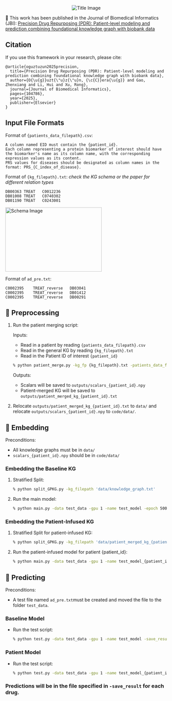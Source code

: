 <p align="center">
  <img src="figures/readme_img" alt="Title Image">
</p>


💊 This work has been published in the Journal of Biomedical Informatics (JBI):
[Precision Drug Repurposing (PDR): Patient-level modeling and prediction combining foundational knowledge graph with biobank data](https://pubmed.ncbi.nlm.nih.gov/39952626/)


## Citation

If you use this framework in your research, please cite:

```
@article{oguztuzun2025precision,
  title={Precision Drug Repurposing (PDR): Patient-level modeling and prediction combining foundational knowledge graph with biobank data},
  author={O{\u{g}}uzt{\"u}z{\"u}n, {\c{C}}era{\u{g}} and Gao, Zhenxiang and Li, Hui and Xu, Rong},
  journal={Journal of Biomedical Informatics},
  pages={104786},
  year={2025},
  publisher={Elsevier}
}
```


## Input File Formats

Format of `{patients_data_filepath}.csv`:
```
A column named EID must contain the {patient_id}. 
Each column representing a protein biomarker of interest should have the biomarker's name as its column name, with the corresponding expression values as its content. 
PRS values for diseases should be designated as column names in the format: PRS_{C_index_of_disease}.
```

Format of `{kg_filepath}.txt`:
*check the KG schema or the paper for different relation types*
```
DB00363	TREAT	C0012236
DB01008	TREAT	C0740302
DB01190	TREAT	C0243001
```
 <img src="figures/colored_schema.png" alt="Schema Image" width="300" height="200">

Format of `ad_pre.txt`:
```
C0002395	TREAT_reverse	DB03041
C0002395	TREAT_reverse	DB01412
C0002395	TREAT_reverse	DB00291
```

## 🔴 Preprocessing

1. Run the patient merging script:

    Inputs:
    - Read in a patient by reading `{patients_data_filepath}.csv`
    - Read in the general KG by reading `{kg_filepath}.txt`
    - Read in the Patient ID of interest `{patient_id}`
    ```bash
    % python patient_merge.py -kg_fp {kg_filepath}.txt -patients_data_fp {patients_data_filepath}.csv -pid {patient_id}
    ```
    Outputs:
    - Scalars will be saved to `outputs/scalars_{patient_id}.npy`
    - Patient-merged KG will be saved to `outputs/patient_merged_kg_{patient_id}.txt`
    
2. Relocate `outputs/patient_merged_kg_{patient_id}.txt` to `data/` and relocate `outputs/scalars_{patient_id}.npy` to `code/data/`.

## 🔴 Embedding

Preconditions:
- All knowledge graphs must be in `data/`
- `scalars_{patient_id}.npy` should be in `code/data/`

### Embedding the Baseline KG

1. Stratified Split:
    ```bash
    % python split_GPKG.py -kg_filepath 'data/knowledge_graph.txt'
    ```
2. Run the main model:
    ```bash
    % python main.py -data test_data -gpu 1 -name test_model -epoch 500
    ```

### Embedding the Patient-Infused KG

1. Stratified Split for patient-infused KG:
    ```bash
    % python split_GPKG.py -kg_filepath 'data/patient_merged_kg_{patient_id}.txt'
    ```
2. Run the patient-infused model for patient {patient_id}:
    ```bash
    % python main.py -data test_data -gpu 1 -name test_model_{patient_id} -epoch 500 -scalars ./data/scalars_{patient_id}.npy
    ```

## 🔴 Predicting

Preconditions:
- A test file named `ad_pre.txt`must be created and moved the file to the folder `test_data`.

### Baseline Model

- Run the test script:
  ```bash
  % python test.py -data test_data -gpu 1 -name test_model -save_result pre_results.txt -test_file ad_pre.txt -logdir ./log_test/
  ```

### Patient Model

- Run the test script:
  ```bash
  % python test.py -data test_data -gpu 1 -name test_model_{patient_id} -save_result pre_results_{patient_id}.txt -test_file ad_pre.txt -scalars ./data/scalars_{patient_id}.npy -logdir ./log_test/
  ```

### Predictions will be in the file specified in `-save_result` for each drug.




